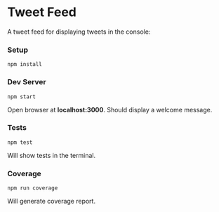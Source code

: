 # Tweet Feed

A tweet feed for displaying tweets in the console:

### Setup
```
npm install
```

### Dev Server
```
npm start
```
Open browser at **localhost:3000**. Should display a welcome message.

### Tests
```
npm test
```
Will show tests in the terminal.

### Coverage
```
npm run coverage
```
Will generate coverage report.

